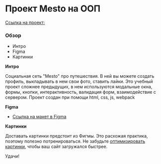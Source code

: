 # Проект Mesto на ООП

[Ссылка на проект:](https://shcherbakovvs.github.io/mesto-project/)

### Обзор

* Интро
* Figma
* Картинки

**Интро**

Социальная сеть "Mesto" про путешествия. В ней вы можете создать профиль, выкладывать в нем свои фото, ставить лайки.
Это учебный проект сложнее предыдущих, в нем используются модальные окна, формы, кнопки, интерактивность, валидация форм, взаимодействие с сервером. Проект создан при помощи html, css, js, webpack

**Figma**

* [Ссылка на макет в Figma](https://www.figma.com/file/PSdQFRHoxXJFs2FH8IXViF/JavaScript.-Sprint-9?type=design&node-id=109-150&t=sd3vAI5oBCyV2zpt-0)

**Картинки**

Доставать картинки предстоит из Фигмы. Это расхожая практика, поэтому полезно потренироваться.
Не забудьте [оптимизировать картинки](https://tinypng.com/), чтобы ваш сайт загружался быстрее.

Удачи!
